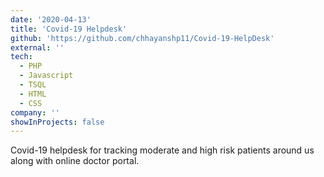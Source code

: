```yaml
---
date: '2020-04-13'
title: 'Covid-19 Helpdesk'
github: 'https://github.com/chhayanshp11/Covid-19-HelpDesk'
external: ''
tech:
  - PHP
  - Javascript
  - TSQL
  - HTML
  - CSS
company: ''
showInProjects: false
---
```


Covid-19 helpdesk for tracking moderate and high risk patients around us along with online doctor portal.
